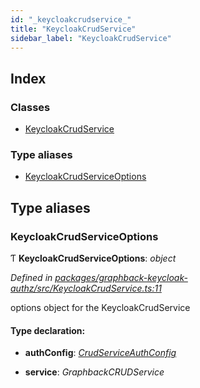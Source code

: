 ```yaml
---
id: "_keycloakcrudservice_"
title: "KeycloakCrudService"
sidebar_label: "KeycloakCrudService"
---
```


## Index

### Classes

* [KeycloakCrudService](../classes/_keycloakcrudservice_.keycloakcrudservice.md)

### Type aliases

* [KeycloakCrudServiceOptions](_keycloakcrudservice_.md#keycloakcrudserviceoptions)

## Type aliases

###  KeycloakCrudServiceOptions

Ƭ **KeycloakCrudServiceOptions**: *object*

*Defined in [packages/graphback-keycloak-authz/src/KeycloakCrudService.ts:11](https://github.com/aerogear/graphback/blob/b39280e7/packages/graphback-keycloak-authz/src/KeycloakCrudService.ts#L11)*

options object for the KeycloakCrudService

#### Type declaration:

* **authConfig**: *[CrudServiceAuthConfig](_keycloakconfig_.md#crudserviceauthconfig)*

* **service**: *GraphbackCRUDService*

